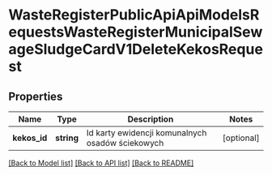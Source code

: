 # WasteRegisterPublicApiApiModelsRequestsWasteRegisterMunicipalSewageSludgeCardV1DeleteKekosRequest

## Properties
Name | Type | Description | Notes
------------ | ------------- | ------------- | -------------
**kekos_id** | **string** | Id karty ewidencji komunalnych osadów ściekowych | [optional] 

[[Back to Model list]](../README.md#documentation-for-models) [[Back to API list]](../README.md#documentation-for-api-endpoints) [[Back to README]](../README.md)


